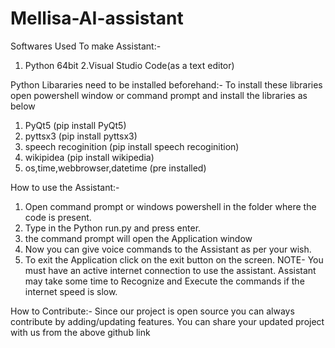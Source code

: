 # Mellisa-AI-assistant
Softwares Used To make Assistant:-
1. Python 64bit 
2.Visual Studio Code(as a text editor) 

Python Libararies need to be installed beforehand:-
To install these libraries open powershell window or command prompt and install the libraries as below
1. PyQt5 (pip install PyQt5)
2. pyttsx3 (pip install pyttsx3)
3. speech recoginition (pip install speech recoginition)
4. wikipidea (pip install wikipedia)
5. os,time,webbrowser,datetime (pre installed)

 How to use the Assistant:-
1. Open command prompt or windows powershell in the folder where the code is present.
2. Type in the Python run.py and press enter.
3. the command prompt will open the Application window 
4. Now you can give voice commands to the Assistant as per your wish.
5. To exit the Application click on the exit button on the screen.
NOTE- You must have an active internet connection to use the assistant. Assistant may take some time to Recognize and Execute the commands
if the internet speed is slow.

How to Contribute:-
Since our project is open source you can always contribute by adding/updating features. You can share your updated project with us from the 
above github link

